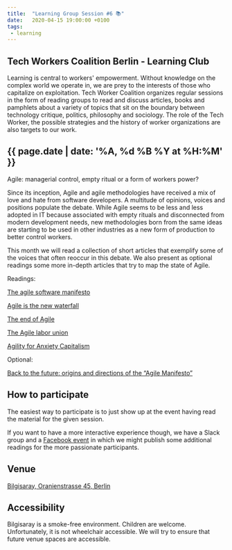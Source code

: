 ```yaml
---
title:  "Learning Group Session #6 📚"
date:   2020-04-15 19:00:00 +0100
tags:
 - learning
---
```


## Tech Workers Coalition Berlin - Learning Club
Learning is central to workers' empowerment. Without knowledge on the complex world we operate in, we are prey to the interests of those who capitalize on exploitation. Tech Worker Coalition organizes regular sessions in the form of reading groups to read and discuss articles, books and pamphlets about a variety of topics that sit on the boundary between technology critique, politics, philosophy and sociology. The role of the Tech Worker, the possible strategies and the history of worker organizations are also targets to our work.

## {{ page.date | date: '%A, %d %B %Y at %H:%M' }}
Agile: managerial control, empty ritual or a form of workers power?

Since its inception, Agile and agile methodologies have received a mix of love and hate from software developers. A multitude of opinions, voices and positions populate the debate. While Agile seems to be less and less adopted in IT because associated with empty rituals and disconnected from modern development needs, new methodologies born from the same ideas are starting to be used in other industries as a new form of production to better control workers.

This month we will read a collection of short articles that exemplify some of the voices that often reoccur in this debate. We also present as optional readings some more in-depth articles that try to map the state of Agile.

Readings:

[The agile software manifesto](https://agilemanifesto.org/)

[Agile is the new waterfall](https://medium.com/swlh/agile-is-the-new-waterfall-f7baef5d026d)

[The end of Agile](https://www.forbes.com/sites/cognitiveworld/2019/08/23/the-end-of-agile/)

[The Agile labor union](http://www.metareader.org/post/agile-labor-union.html)

[Agility for Anxiety Capitalism](https://phoebevmoore.wordpress.com/2018/01/29/agility-for-anxiety-capitalism/)

Optional:

[Back to the future: origins and directions of the “Agile Manifesto”](https://link.springer.com/article/10.1186/s40411-018-0059-z)

## How to participate

The easiest way to participate is to just show up at the event having read the material for the given session.

If you want to have a more interactive experience though, we have a Slack group and a [Facebook event](https://www.facebook.com/events/1235638503299767/) in which we might publish some additional readings for the more passionate participants.

## Venue

[Bilgisaray, Oranienstrasse 45, Berlin](https://www.google.com/maps/place/Bilgisaray/@52.499971,13.4204474,17z/data=!3m1!4b1!4m5!3m4!1s0x47a84e34f7d3f0db:0x4a368a3631962abc!8m2!3d52.499971!4d13.4226362)


## Accessibility

Bilgisaray is a smoke-free environment. Children are welcome. Unfortunately, it is not wheelchair accessible. We will try to ensure that future venue spaces are accessible.
